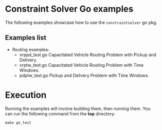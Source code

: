 # Constraint Solver Go examples
The following examples showcase how to use the `constraintsolver` go pkg.

## Examples list
- Routing examples:
  - vrppd_test.go Capacitated Vehicle Routing Problem with Pickup and Delivery.
  - vrptw_test.go Capacitated Vehicle Routing Problem with Time Windows.
  - pdptw_test.go Pickup and Delivery Problem with Time Windows.

# Execution
Running the examples will involve building them, then running them.
You can run the following command from the **top** directory:
```shell
make go_test
```
